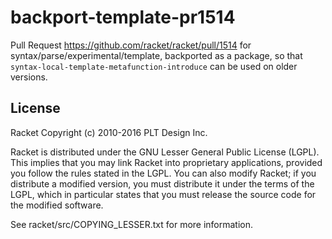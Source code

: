 backport-template-pr1514
========================

Pull Request https://github.com/racket/racket/pull/1514 for syntax/parse/experimental/template, backported as a package, so that `syntax-local-template-metafunction-introduce` can be used on older versions.

License
-------

Racket
Copyright (c) 2010-2016 PLT Design Inc.

Racket is distributed under the GNU Lesser General Public License
(LGPL).  This implies that you may link Racket into proprietary
applications, provided you follow the rules stated in the LGPL.  You can
also modify Racket; if you distribute a modified version, you must
distribute it under the terms of the LGPL, which in particular states
that you must release the source code for the modified software.

See racket/src/COPYING_LESSER.txt for more information.

